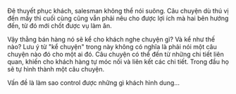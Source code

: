 Đê thuyết phục khách, salesman không thể nói suông. Câu chuyện dù thú vị đến mấy thì cuối cùng cũng vẫn phải nêu cho được lợi ích mà hai bên hướng đến, từ đó mới chốt được vụ làm ăn. 

Vậy thằng bán hàng nó sẽ kể cho khách nghe chuyện gì? Và kể như thế nào? Lưu ý từ "kể chuyện" trong này không có nghĩa là phải nói một câu chuyện nào đó cho một ai đó. Câu chuyện có thể đến từ những chi tiết liên quan, khiến cho khách hàng tự móc nối và liên kết các chi tiết. Trong đầu họ sẽ tự hình thành một câu chuyện. 

Vấn đề là làm sao control được những gì khách hình dung...
